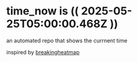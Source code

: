 # time_now is (( 2025-05-25T05:00:00.468Z ))

an automated repo that shows the currnent time

inspired by [breakingheatmap](https://github.com/breakingheatmap/breakingheatmap)